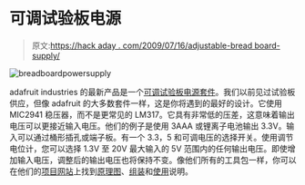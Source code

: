 # 可调试验板电源

> 原文:[https://hack aday . com/2009/07/16/adjustable-bread board-supply/](https://hackaday.com/2009/07/16/adjustable-breadboard-supply/)

![breadboardpowersupply](../Images/9e4bf4ad9e9f7d08aa030937cf4deca8.png "breadboardpowersupply")

adafruit industries 的最新产品是一个[可调试验板电源套件](http://www.adafruit.com/index.php?main_page=product_info&cPath=38&products_id=184 "- $0.00 : Adafruit Industries, Unique & fun DIY electronics and kits")。我们以前见过试验板供应，但像 adafruit 的大多数套件一样，这是你将遇到的最好的设计。它使用 MIC2941 稳压器，而不是更常见的 LM317。它具有非常低的压差，这意味着输出电压可以更接近输入电压。他们的例子是使用 3AAA 或锂离子电池输出 3.3V。输入可以通过桶形插孔或端子板。有一个 3.3，5 和可调电压的选择开关。使用调节电位计，您可以选择 1.3V 至 20V 最大输入的 5V 范围内的任何输出电压。即使增加输入电压，调整后的输出电压也将保持不变。像他们所有的工具包一样，你可以在他们的[项目网站](http://www.ladyada.net/make/bbpsup/index.html "Adjustable Breadboard Supply")上找到[原理图](http://www.ladyada.net/make/bbpsup/download.html "Adjustable Breadboard Supply - Download files")、[组装](http://www.ladyada.net/make/bbpsup/make.html "Adjustable Breadboard Supply - Make it!")和[使用](http://www.ladyada.net/make/bbpsup/use.html "Adjustable Breadboard Supply")说明。